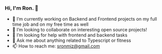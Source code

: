 ### Hi, I'm Ron. 👋

- 🔭 I’m currently working on Backend and Frontend projects on my full time job and on my free time as well
- 👯 I’m looking to collaborate on interesting open source projects!
- 🤔 I’m looking for help with frontend and backend tasks
- 💬 Ask me about anything related to Typescript or fitness
- 📫 How to reach me: sronmiz@gmail.com
